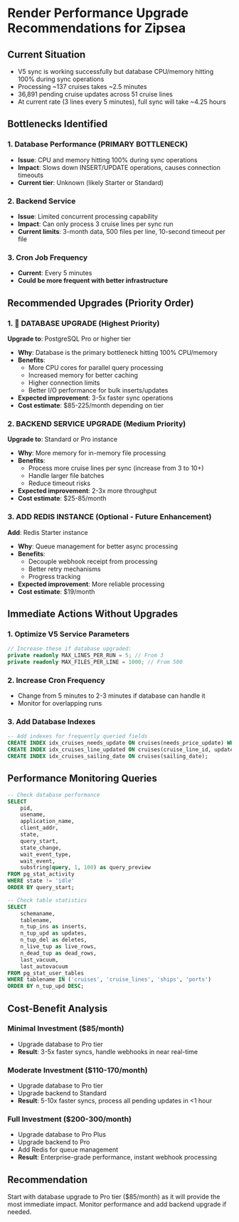 # Render Performance Upgrade Recommendations for Zipsea

## Current Situation
- V5 sync is working successfully but database CPU/memory hitting 100% during sync operations
- Processing ~137 cruises takes ~2.5 minutes
- 36,891 pending cruise updates across 51 cruise lines
- At current rate (3 lines every 5 minutes), full sync will take ~4.25 hours

## Bottlenecks Identified

### 1. Database Performance (PRIMARY BOTTLENECK)
- **Issue**: CPU and memory hitting 100% during sync operations
- **Impact**: Slows down INSERT/UPDATE operations, causes connection timeouts
- **Current tier**: Unknown (likely Starter or Standard)

### 2. Backend Service
- **Issue**: Limited concurrent processing capability
- **Impact**: Can only process 3 cruise lines per sync run
- **Current limits**: 3-month data, 500 files per line, 10-second timeout per file

### 3. Cron Job Frequency
- **Current**: Every 5 minutes
- **Could be more frequent with better infrastructure**

## Recommended Upgrades (Priority Order)

### 1. 🚨 DATABASE UPGRADE (Highest Priority)
**Upgrade to**: PostgreSQL Pro or higher tier
- **Why**: Database is the primary bottleneck hitting 100% CPU/memory
- **Benefits**:
  - More CPU cores for parallel query processing
  - Increased memory for better caching
  - Higher connection limits
  - Better I/O performance for bulk inserts/updates
- **Expected improvement**: 3-5x faster sync operations
- **Cost estimate**: $85-225/month depending on tier

### 2. BACKEND SERVICE UPGRADE (Medium Priority)
**Upgrade to**: Standard or Pro instance
- **Why**: More memory for in-memory file processing
- **Benefits**:
  - Process more cruise lines per sync (increase from 3 to 10+)
  - Handle larger file batches
  - Reduce timeout risks
- **Expected improvement**: 2-3x more throughput
- **Cost estimate**: $25-85/month

### 3. ADD REDIS INSTANCE (Optional - Future Enhancement)
**Add**: Redis Starter instance
- **Why**: Queue management for better async processing
- **Benefits**:
  - Decouple webhook receipt from processing
  - Better retry mechanisms
  - Progress tracking
- **Expected improvement**: More reliable processing
- **Cost estimate**: $19/month

## Immediate Actions Without Upgrades

### 1. Optimize V5 Service Parameters
```typescript
// Increase these if database upgraded:
private readonly MAX_LINES_PER_RUN = 5; // From 3
private readonly MAX_FILES_PER_LINE = 1000; // From 500
```

### 2. Increase Cron Frequency
- Change from 5 minutes to 2-3 minutes if database can handle it
- Monitor for overlapping runs

### 3. Add Database Indexes
```sql
-- Add indexes for frequently queried fields
CREATE INDEX idx_cruises_needs_update ON cruises(needs_price_update) WHERE needs_price_update = true;
CREATE INDEX idx_cruises_line_updated ON cruises(cruise_line_id, updated_at);
CREATE INDEX idx_cruises_sailing_date ON cruises(sailing_date);
```

## Performance Monitoring Queries

```sql
-- Check database performance
SELECT 
    pid,
    usename,
    application_name,
    client_addr,
    state,
    query_start,
    state_change,
    wait_event_type,
    wait_event,
    substring(query, 1, 100) as query_preview
FROM pg_stat_activity 
WHERE state != 'idle'
ORDER BY query_start;

-- Check table statistics
SELECT 
    schemaname,
    tablename,
    n_tup_ins as inserts,
    n_tup_upd as updates,
    n_tup_del as deletes,
    n_live_tup as live_rows,
    n_dead_tup as dead_rows,
    last_vacuum,
    last_autovacuum
FROM pg_stat_user_tables
WHERE tablename IN ('cruises', 'cruise_lines', 'ships', 'ports')
ORDER BY n_tup_upd DESC;
```

## Cost-Benefit Analysis

### Minimal Investment ($85/month)
- Upgrade database to Pro tier
- **Result**: 3-5x faster syncs, handle webhooks in near real-time

### Moderate Investment ($110-170/month)
- Upgrade database to Pro tier
- Upgrade backend to Standard
- **Result**: 5-10x faster syncs, process all pending updates in <1 hour

### Full Investment ($200-300/month)
- Upgrade database to Pro Plus
- Upgrade backend to Pro
- Add Redis for queue management
- **Result**: Enterprise-grade performance, instant webhook processing

## Recommendation
Start with database upgrade to Pro tier ($85/month) as it will provide the most immediate impact. Monitor performance and add backend upgrade if needed.